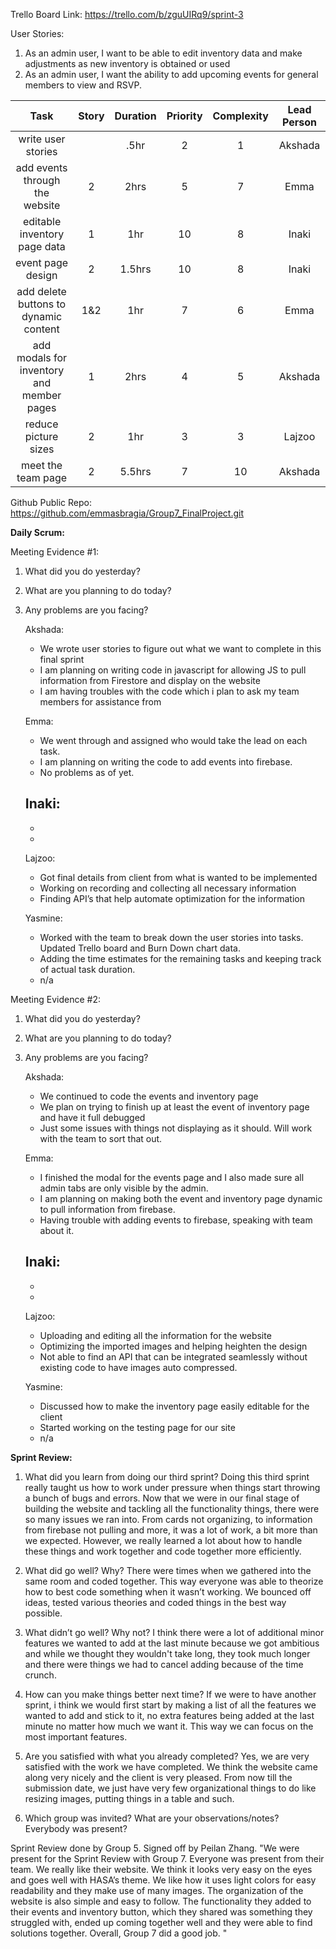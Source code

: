 Trello Board Link: https://trello.com/b/zguUIRq9/sprint-3 

User Stories: 
1. As an admin user, I  want to be able to edit inventory data and make adjustments as new inventory is obtained or used
2. As an admin user, I want the ability to add upcoming events for general members to view and RSVP.


| Task                              | Story | Duration | Priority | Complexity | Lead Person |
|:---------------------------------:|:-----:|:--------:|:--------:|:----------:|:-----------:|
| write user stories                |       | .5hr     | 2        | 1          | Akshada     |
| add events through the website    | 2     |   2hrs   | 5        | 7          | Emma        |
| editable inventory page data      | 1     |   1hr    | 10       | 8          | Inaki       |
| event page design                 | 2     |   1.5hrs | 10       | 8          | Inaki       |
| add delete buttons to dynamic content | 1&2 |  1hr   | 7        | 6          | Emma        |
| add modals for inventory and member pages | 1  | 2hrs| 4        | 5          | Akshada     |
| reduce picture sizes              | 2     |   1hr    | 3        | 3          | Lajzoo      |
| meet the team page                | 2     | 5.5hrs   | 7        | 10         | Akshada     |





Github Public Repo: https://github.com/emmasbragia/Group7_FinalProject.git 

**Daily Scrum:** 

Meeting Evidence #1:
1. What did you do yesterday?
2. What are you planning to do today?
3. Any problems are you facing?

    Akshada:
    - We wrote user stories to figure out what we want to complete in this final sprint
    - I am planning on writing code in javascript for allowing JS to pull information from Firestore and display on the website
    - I am having troubles with the code which i plan to ask my team members for assistance from

    
    Emma:
    - We went through and assigned who would take the lead on each task. 
    - I am planning on writing the code to add events into firebase.
    - No problems as of yet. 

    Inaki:
    - 
    -
    -

    Lajzoo:
    - Got final details from client from what is wanted to be implemented
    - Working on recording and collecting all necessary information
    - Finding API’s that help automate optimization for the information


    Yasmine:
    - Worked with the team to break down the user stories into tasks. Updated Trello board and Burn Down chart data.
    - Adding the time estimates for the remaining tasks and keeping track of actual task duration. 
    - n/a
    
Meeting Evidence #2:

1. What did you do yesterday?
2. What are you planning to do today?
3. Any problems are you facing?

    Akshada:
    - We continued to code the events and inventory page
    - We plan on trying to finish up at least the event of inventory page and have it full debugged
    - Just some issues with things not displaying as it should. Will work with the team to sort that out. 

    
    Emma:
    - I finished the modal for the events page and I also made sure all admin tabs are only visible by the admin. 
    - I am planning on making both the event and inventory page dynamic to pull information from firebase. 
    - Having trouble with adding events to firebase, speaking with team about it. 



    Inaki:
    - 
    -
    -

    Lajzoo:
    - Uploading and editing all the information for the website
    - Optimizing the imported images and helping heighten the design
    - Not able to find an API that can be integrated seamlessly without existing code to have images auto compressed. 

    Yasmine:
    - Discussed how to make the inventory page easily editable for the client
    - Started working on the testing page for our site
    - n/a


**Sprint Review:**

1. What did you learn from doing our third sprint?
Doing this third sprint really taught us how to work under pressure when things start throwing a bunch of bugs and errors. Now that we were in our final stage of building the website and tackling all the functionality things, there were so many issues we ran into. From cards not organizing, to information from firebase not pulling and more, it was a lot of work, a bit more than we expected. However, we really learned a lot about how to handle these things and work together and code together more efficiently.


2. What did go well? Why?
There were times when we gathered into the same room and coded together. This way everyone was able to theorize how to best code something when it wasn’t working. We bounced off ideas, tested various theories and coded things in the best way possible. 


3. What didn’t go well? Why not?
I think there were a lot of additional minor features we wanted to add at the last minute because we got ambitious and while we thought they wouldn't take long, they took much longer and there were things we had to cancel adding because of the time crunch.


4. How can you make things better next time?
If we were to have another sprint, i think we would first start by making a list of all the features we wanted to add and stick to it, no extra features being added at the last minute no matter how much we want it. This way we can focus on the most important features. 


5. Are you satisfied with what you already completed?
Yes, we are very satisfied with the work we have completed. We think the website came along very nicely and the client is very pleased. From now till the submission date, we just have very few organizational things to do like resizing images, putting things in a table and such. 


6. Which group was invited? What are your observations/notes? Everybody was present?

Sprint Review done by Group 5. Signed off by Peilan Zhang.
"We were present for the Sprint Review with Group 7. Everyone was present from their team. We really like their website. We think it looks very easy on the eyes and goes well with HASA’s theme. We like how it uses light colors for easy readability and they make use of many images. The organization of the website is also simple and easy to follow. The functionality they added to their events and inventory button, which they shared was something they struggled with, ended up coming together well and they were able to find solutions together. Overall, Group 7 did a good job. "

